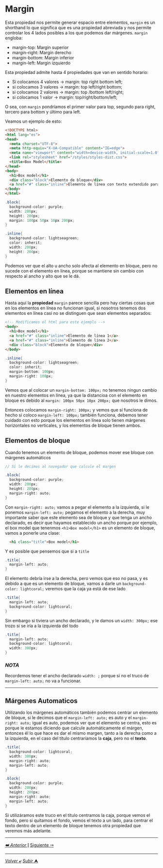 # Margin

Esta propiedad nos permite generar espacio entre elementos, `margin` es un shorthand lo que significa que es una propiedad abreviada y nos permite controlar los 4 lados posibles a los que podemos dar márgenes.
`margin` engloba:

* margin-top: Margin superior
* margin-right: Margin derecho
* margin-bottom: Margin inferior
* margin-left: Margin izquierdo

Esta propiedad admite hasta 4 propiedades que van en sentido horario:

* Si colocamos 4 valores -> margin: top right bottom left;
* si colocamos 3 valores -> margin: top left/right bottom;
* si colocamos 2 valores -> margin: top /bottom left/right;
* si colocamos 1 valor -> margin: top/right/bottom/left;

O sea, con `margin` pondríamos el primer valor para top, segundo para right, tercero para bottom y último para left.

Veamos un ejemplo de esto:

```HTML
<!DOCTYPE html>
<html lang="es">
<head>
  <meta charset="UTF-8">
  <meta http-equiv="X-UA-Compatible" content="IE=edge">
  <meta name="viewport" content="width=device-width, initial-scale=1.0">
  <link rel="stylesheet" href="/styles/styles-dist.css">
  <title>Box Model</title>
</head>
<body>
  <h1>Box model</h1>
  <div class="block">Elemento de bloque</div>
  <a href="#" class="inline">Elemento de línea con texto extendido para ver el ejemplo de: los elementos en línea tienen medida por su contenido.</a>
</body>
</html>
```

```CS
.block{
  background-color: purple;
  width: 200px;
  height: 200px;
  margin: 100px 50px 10px 200px;
}

.inline{
  background-color: lightseagreen;
  color: inherit;
  width: 200px;
  height: 200px;
}
```
Podemos ver que el alto u ancho solo afecta al elemento en bloque, pero no sucede con el elemento en línea, porque se mantiene sin cambio con respecto al ancho y alto que se le dá.

## Elementos en línea

Hasta aquí la **propiedad** `margin` parece sencilla pero hay ciertas cosas que en los elementos en línea no funcionan igual, si nosotros tenemos dos elementos en línea casi no se distinguen que sean elementos separados:

```HTML
<!-- Modificamos el html para este ejemplo -->
<body>
  <h1>Box model</h1>
  <a href="#" class="inline">Elemento de línea 1</a>
  <a href="#" class="inline">Elemento de línea 2</a>
  <div class="block">Elemento de bloque</div>
</body>
```
```CS
.inline{
  background-color: lightseagreen;
  color: inherit;
  margin-bottom: 100px;
  margin-right: 100px;
}

```
Vemos que al colocar un `margin-bottom: 100px;` no tenemos ningun cambio en nuestro elementos en línea, ya que la distancioa con el elemento en bloque es debido al `margin: 100px 50px 10px 200px;` que nosotros le dimos.

Entonces colocamos `margin-right: 100px;` y vemos que sí funciona de hecho si coloco `margin-left: 100px;` también funciona, debemos tener cuidado con esto porque los elementos en línea solo tienen márgenes horizontales no verticales, y los elementos de bloque tienen ambos.

## Elementos de bloque

Cuando tenemos un elemento de bloque, podemos mover ese bloque con márgenes automáticos

```CS
// Si le decimos al navegador que calcule el margen

.block{
  background-color: purple;
  width: 200px;
  height: 200px;
  margin-right: auto;
}
```
Con `margin-right: auto;` vamos a pegar el elemento a la izquierda, si le ponemos `margin-left: auto;` pegamos el elemento a la derecha, muy importante saber que este elemento sea de bloque y que tenga un ancho declarado, es decir que hayamos establecido un ancho porque por ejemplo, el box model que tenenmos `<h1>Box model</h1>` es un elemento de bloque, vamos a ponerle una clase:

```HTML
  <h1 class="title">Box model</h1>
```
Y es posible que pensemos que si a `title`

```CS
.title{
  margin-left: auto;
}
```
El elemento debría irse a la derecha, pero vemos que eso no pasa, y es debido a que es un elemento de bloque, vamos a darle un `background-color: lightcoral;` veremos que la caja ya está de ese lado

```CS
.title{
  margin-left: auto;
  background-color: lightcoral;
}
```
Sin embargo si tiviera un ancho declarado, y le damos un `width: 300px;` ese trozo si se iría a la izquierda del todo

```CS
.title{
  margin-left: auto;
  background-color: lightcoral;
  width: 300px;
}
```
### ***NOTA***

Recordemos tener el ancho declarado `width: ;` porque si no el truco de `margin-left: auto;` no va a funcionar.

---

## Márgenes Automaticos

Utilizando los márgenes automáticos también podemos centrar un elemento de bloque, si le decimos que el `margin-left: auto;` es auto y el `margin-right: auto;` igual es auto, podemos ver que el elemento se centra, esto es porque le estamos diciendo que calcule automáticamente el márgen, entonces él lo que hace es dar el mismo margen, tanto a la derecha como a la izquierda, en el caso del título centraríamos la **caja**, pero no el **texto**.

```CS
.title{
  background-color: lightcoral;
  width: 300px;
  margin-right: auto;
  margin-left: auto;
}

.block{
  background-color: purple;
  width: 200px;
  height: 200px;
  margin-right: auto;
  margin-left: auto;
}
```
Si utilizáramos este truco en el título centramos la caja, porque vemos el fondo, pero si quitamos el fondo, vemos el texto a un lado, para centrar el texto dentro de un elemento de bloque tenemos otra propiedad que veremos más adelante.

---

[**&#11176;** *Anterior* &#11007;](/teoria/teoriaBoxModel "") 
[Siguiente **&#129042;**](/teoria/teoriaBoxModel/ "")

---

[*Volver* **&ldca;**](/teoria/README.md "Menu principal") 
[*Subir* **&#11165;**](# "Ir al título")
